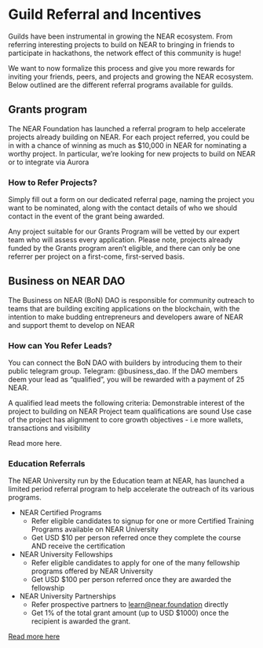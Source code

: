 # Guild Referral and Incentives

Guilds have been instrumental in growing the NEAR ecosystem. From referring interesting projects to build on NEAR to bringing in friends to participate in hackathons, the network effect of this community is huge!

We want to now formalize this process and give you more rewards for inviting your friends, peers, and projects and growing the NEAR ecosystem. Below outlined are the different referral programs available for guilds.

## Grants program

The NEAR Foundation has launched a referral program to help accelerate projects already building on NEAR. For each project referred, you could be in with a chance of winning as much as $10,000 in NEAR for nominating a worthy project. In particular, we’re looking for new projects to build on NEAR or to integrate via Aurora

### How to Refer Projects?

Simply fill out a form on our dedicated referral page, naming the project you want to be nominated, along with the contact details of who we should contact in the event of the grant being awarded.

Any project suitable for our Grants Program will be vetted by our expert team who will assess every application. Please note, projects already funded by the Grants program aren’t eligible, and there can only be one referrer per project on a first-come, first-served basis.

## Business on NEAR DAO&#x20;

The Business on NEAR (BoN) DAO is responsible for community outreach to teams that are building exciting applications on the blockchain, with the intention to make budding entrepreneurs and developers aware of NEAR and support themt to develop on NEAR

### How can You Refer Leads?&#x20;

You can connect the BoN DAO with builders by introducing them to their public telegram group. Telegram: @business\_dao. If the DAO members deem your lead as “qualified”, you will be rewarded with a payment of 25 NEAR.

A qualified lead meets the following criteria: Demonstrable interest of the project to building on NEAR Project team qualifications are sound Use case of the project has alignment to core growth objectives - i.e more wallets, transactions and visibility

Read more here.

### Education Referrals&#x20;

The NEAR University run by the Education team at NEAR, has launched a limited period referral program to help accelerate the outreach of its various programs.&#x20;

* NEAR Certified Programs&#x20;
  * Refer eligible candidates to signup for one or more Certified Training Programs available on NEAR University&#x20;
  * Get USD $10 per person referred once they complete the course AND receive the certification&#x20;
* NEAR University Fellowships&#x20;
  * Refer eligible candidates to apply for one of the many fellowship programs offered by NEAR University&#x20;
  * Get USD $100 per person referred once they are awarded the fellowship
* NEAR University Partnerships&#x20;
  * Refer prospective partners to learn@near.foundation directly&#x20;
  * Get 1% of the total grant amount (up to USD $1000) once the recipient is awarded the grant.



[Read more here](https://gov.near.org/t/refer-and-earn-near-university-referral-program/10467)
